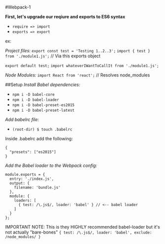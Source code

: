 #Webpack-1

**First, let's upgrade our reqiure and exports to ES6 syntax**

- `require => import`
- `exports => export`

ex:

*Project files:*
`export const test = 'Testing 1..2..3';`
`import { test } from './module1.js';` // Via this exports object

`export default test;`
`import whateverIWantToCallIt from './module1.js';`

*Node Modules:*
`import React from 'react';` // Resolves node_modules

##Setup
*Install Babel dependencies:*
- `npm i -D babel-core`
- `npm i -D babel-loader`
- `npm i -D babel-preset-es2015`
- `npm i -D babel-preset-latest`

*Add babelrc file:*
- `(root-dir) $ touch .babelrc`

Inside .babelrc add the following:

```
{
  "presets": ["es2015"]
}
```

*Add the Babel loader to the Webpack config:*
```
module.exports = {
  entry: './index.js',
  output: {
    filename: 'bundle.js'
  },
  module: {
    loaders: [
      { test: /\.js$/, loader: 'babel' } // <-- babel loader
    ]
  }
};
```

IMPORTANT NOTE: This is they HIGHLY recommended babel-loader but it's not actually "bare-bones"
`{ test: /\.js$/, loader: 'babel', exclude: /node_modules/ }`
